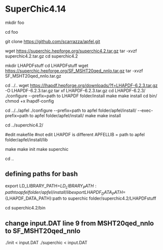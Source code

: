 # SuperChic4.14

mkdir foo

cd foo

git clone https://github.com/scarrazza/apfel.git

wget https://superchic.hepforge.org/superchic4.2.tar.gz
tar -xvzf superchic4.2.tar.gz
cd superchic4.2

mkdir LHAPDFstuff
cd LHAPDFstuff
wget https://superchic.hepforge.org/SF_MSHT20qed_nnlo.tar.gz
tar -xvzf SF_MSHT20qed_nnlo.tar.gz

cd ../..
wget https://lhapdf.hepforge.org/downloads/?f=LHAPDF-6.2.3.tar.gz -O LHAPDF-6.2.3.tar.gz
tar xf LHAPDF-6.2.3.tar.gz
cd LHAPDF-6.2.3/
./configure --prefix=path to LHAPDF folder/install
make
make install
cd bin/
chmod +x lhapdf-config

cd ../../apfel
./configure --prefix=path to apfel folder/apfel/install/ --exec-prefix=path to apfel folder/apfel/install/
make 
make install

cd ../superchic4.2/

#edit makefile
#not edit LHAPDF is different
APFELLIB = path to apfel folder/apfel/install/lib

make 
make init
make superchic

cd .. 

## defining paths for bash
export LD_LIBRARY_PATH=${LD_LIBRARY_PATH}:path to apfel folder/apfel/install/lib
export LHAPDF_DATA_PATH=${LHAPDF_DATA_PATH}:path to superchic folder/superchic4.2/LHAPDFstuff

cd superchic4.2/bin

## change input.DAT line 9 from MSHT20qed_nnlo to SF_MSHT20qed_nnlo

./init < input.DAT
./superchic < input.DAT

